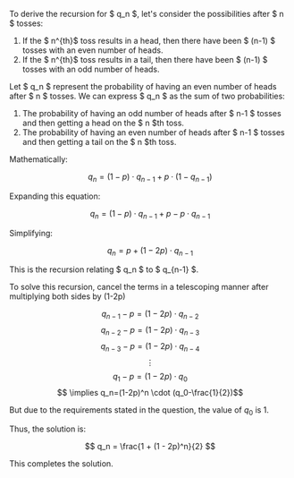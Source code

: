 
To derive the recursion for $ q_n $, let's consider the possibilities after $ n $ tosses:

1. If the $ n^{th}$ toss results in a head, then there have been $ (n-1) $ tosses with an even number of heads.
2. If the $ n^{th}$ toss results in a tail, then there have been $ (n-1) $ tosses with an odd number of heads.

Let $ q_n $ represent the probability of having an even number of heads after $ n $ tosses. We can express $ q_n $ as the sum of two probabilities:

1. The probability of having an odd number of heads after $ n-1 $ tosses and then getting a head on the $ n $th toss.
2. The probability of having an even number of heads after $ n-1 $ tosses and then getting a tail on the $ n $th toss.

Mathematically:

$$ q_n = (1-p) \cdot q_{n-1} + p \cdot (1 - q_{n-1}) $$

Expanding this equation:

$$ q_n = (1-p) \cdot q_{n-1} + p - p \cdot q_{n-1} $$

Simplifying:

$$ q_n = p + (1 - 2p) \cdot q_{n-1} $$

This is the recursion relating $ q_n $ to $ q_{n-1} $.

To solve this recursion, cancel the terms in a telescoping manner after multiplying both sides by (1-2p)

$$ q_{n-1}-p = (1 - 2p) \cdot q_{n-2} $$
$$ q_{n-2}-p = (1 - 2p) \cdot q_{n-3} $$
$$ q_{n-3}-p = (1 - 2p) \cdot q_{n-4} $$
$$ \vdots $$
$$ q_{1}-p = (1 - 2p) \cdot q_{0} $$
$$ \implies q_n=(1-2p)^n \cdot (q_0-\frac{1}{2})$$

But due to the requirements stated in the question, the value of $q_0$ is 1.

Thus, the solution is:

$$ q_n = \frac{1 + (1 - 2p)^n}{2} $$

This completes the solution.